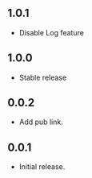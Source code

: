 ## 1.0.1

* Disable Log feature

## 1.0.0

* Stable release

## 0.0.2

* Add pub link.

## 0.0.1

* Initial release.
